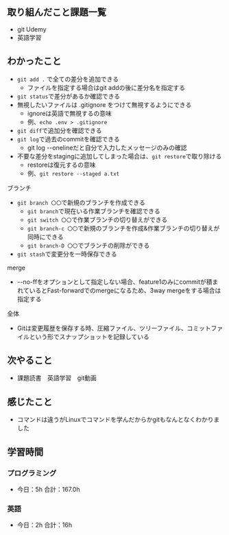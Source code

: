 ## 取り組んだこと課題一覧
- git Udemy
- 英語学習
## わかったこと
- `git add .` で全ての差分を追加できる
    - ファイルを指定する場合はgit addの後に差分名を指定する
- `git status`で差分があるか確認できる
- 無視したいファイルは .gitignore をつけて無視するようにできる
    - ignoreは英語で無視するの意味
    - 例、`echo .env > .gitignore`
- `git diff`で追加分を確認できる
- `git log`で過去のcommitを確認できる
    - git log --onelineだと自分で入力したメッセージのみの確認
- 不要な差分をstagingに追加してしまった場合は、`git restore`で取り除ける
    - restoreは復元するの意味
    - 例、`git restore --staged a.txt`

 ブランチ
- `git branch 〇〇`で新規のブランチを作成できる
    - `git branch`で現在いる作業ブランチを確認できる
    - `git switch 〇〇`で作業ブランチの切り替えができる
    - `git branch-c 〇〇`で新規のブランチを作成&作業ブランチの切り替えが同時にできる
    - `git branch-D 〇〇`でブランチの削除ができる
- `git stash`で変更分を一時保存できる

merge
- --no-ffをオプションとして指定しない場合、feature1のみにcommitが積まれているとFast-forwardでのmergeになるため、3way mergeをする場合は指定する

全体
- Gitは変更履歴を保存する時、圧縮ファイル、ツリーファイル、コミットファイルという形でスナップショットを記録している 
## 次やること
- 課題読書　英語学習　git動画
## 感じたこと
- コマンドは違うがLinuxでコマンドを学んだからかgitもなんとなくわかりました
## 学習時間
### プログラミング
- 今日：5h 合計：167.0h
### 英語
- 今日：2h 合計：16h